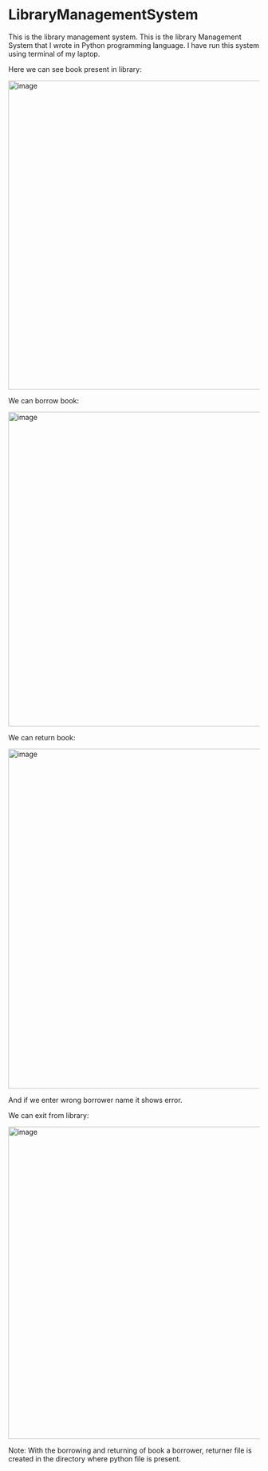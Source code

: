 # LibraryManagementSystem
This is the library management system.
This is the library Management System that I wrote in Python programming language.
I have run this system using terminal of my laptop.

Here we can see book present in library:

<img width="619" alt="image" src="https://user-images.githubusercontent.com/93597727/171440519-7158044f-3ac4-465c-801b-a8f7e121bea7.png">

We can borrow book:

<img width="630" alt="image" src="https://user-images.githubusercontent.com/93597727/171440675-a269db96-544c-4676-bb65-6a876554d8de.png">

We can return book:

<img width="681" alt="image" src="https://user-images.githubusercontent.com/93597727/171440849-37e409b9-fada-436f-b362-34b6d2d41873.png">

And if we enter wrong borrower name it shows error.

We can exit from library:

<img width="626" alt="image" src="https://user-images.githubusercontent.com/93597727/171441087-c80aca8f-14b0-4940-93fb-d44ad26abf87.png">


Note: With the borrowing and returning of book a borrower, returner file is created in the directory where python file is present.
